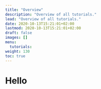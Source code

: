 ```yaml
---
title: "Overview"
description: "Overview of all tutorials."
lead: "Overview of all tutorials."
date: 2020-10-13T15:21:01+02:00
lastmod: 2020-10-13T15:21:01+02:00
draft: false
images: []
menu: 
  tutorials:
weight: 130
toc: true
---
```


# Hello